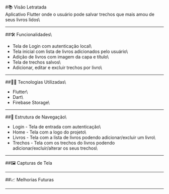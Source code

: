 #📚 Visão Letratada\
Aplicativo Flutter onde o usuário pode salvar trechos que mais amou de seus livros lidos\

---

##🛠 Funcionalidades\
- Tela de Login com autenticação local\
- Tela inicial com lista de livros adicionados pelo usuário\
- Adição de livros com imagem da capa e título\
- Tela de trechos salvos\
- Adicionar, editar e excluir trechos por livro\

---

##👨‍💻 Tecnologias Utilizadas\
- Flutter\
- Dart\
- Firebase Storage\

---

##🧭 Estrutura de Navegação\
- Login - Tela de entrada com autenticação\
- Home - Tela com a logo do projeto\
- Livros - Tela com a lista de livros podendo adicionar/excluir um livro\
- Trechos - Tela com os trechos do livros podendo adicionar/excluir/alterar os seus trechos\

---

##🖼 Capturas de Tela

---

##📈 Melhorias Futuras

---

